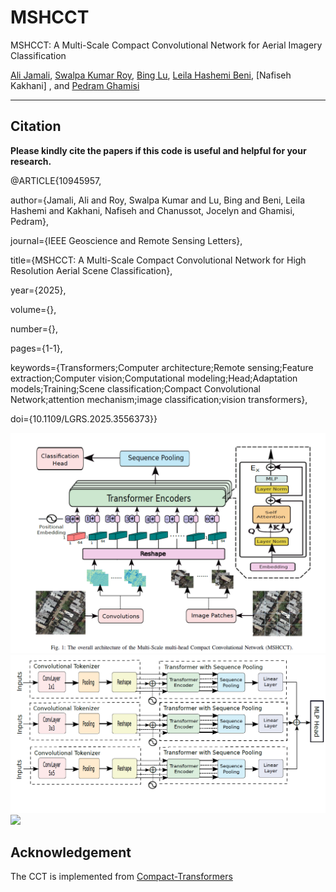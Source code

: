# MSHCCT
MSHCCT: A Multi-Scale Compact Convolutional Network for Aerial Imagery Classification

[Ali Jamali](https://www.researchgate.net/profile/Ali-Jamali), [Swalpa Kumar Roy](https://swalpa.github.io), [Bing Lu](https://www.sfu.ca/people/binglu/about.html), [Leila Hashemi Beni](https://www.ncat.edu/employee-bio.php?directoryID=1901247546), [Nafiseh Kakhani] , and [Pedram Ghamisi](https://www.iarai.ac.at/people/pedramghamisi/)


___________

Citation
---------------------

**Please kindly cite the papers if this code is useful and helpful for your research.**


@ARTICLE{10945957,

  author={Jamali, Ali and Roy, Swalpa Kumar and Lu, Bing and Beni, Leila Hashemi and Kakhani, Nafiseh and Chanussot, Jocelyn and Ghamisi, Pedram},
  
  journal={IEEE Geoscience and Remote Sensing Letters}, 
  
  title={MSHCCT: A Multi-Scale Compact Convolutional Network for High Resolution Aerial Scene Classification}, 
  
  year={2025},
  
  volume={},
  
  number={},
  
  pages={1-1},
  
  keywords={Transformers;Computer architecture;Remote sensing;Feature extraction;Computer vision;Computational modeling;Head;Adaptation models;Training;Scene classification;Compact Convolutional Network;attention mechanism;image classification;vision transformers},
  
  doi={10.1109/LGRS.2025.3556373}}


<img src="Model.png"/>

<img src="Model2.png"/>

<img src="model_predictions.png"/>



Acknowledgement
---------------------
The CCT is implemented from [Compact-Transformers](https://github.com/SHI-Labs/Compact-Transformers)
